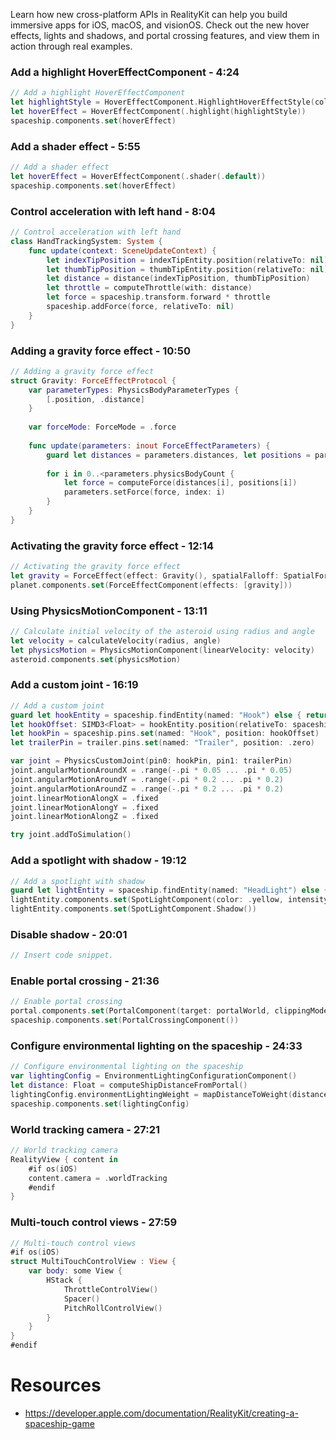 Learn how new cross-platform APIs in RealityKit can help you build immersive apps for iOS, macOS, and visionOS. Check out the new hover effects, lights and shadows, and portal crossing features, and view them in action through real examples.

### Add a highlight HoverEffectComponent - 4:24
```swift
// Add a highlight HoverEffectComponent
let highlightStyle = HoverEffectComponent.HighlightHoverEffectStyle(color: .lightYellow, strength: 0.8)
let hoverEffect = HoverEffectComponent(.highlight(highlightStyle))
spaceship.components.set(hoverEffect)
```

### Add a shader effect - 5:55
```swift
// Add a shader effect
let hoverEffect = HoverEffectComponent(.shader(.default))
spaceship.components.set(hoverEffect)
```

### Control acceleration with left hand - 8:04
```swift
// Control acceleration with left hand
class HandTrackingSystem: System {
    func update(context: SceneUpdateContext) {
        let indexTipPosition = indexTipEntity.position(relativeTo: nil)
        let thumbTipPosition = thumbTipEntity.position(relativeTo: nil)
        let distance = distance(indexTipPosition, thumbTipPosition)
        let throttle = computeThrottle(with: distance)
        let force = spaceship.transform.forward * throttle
        spaceship.addForce(force, relativeTo: nil)
    }
}
```

### Adding a gravity force effect - 10:50
```swift
// Adding a gravity force effect
struct Gravity: ForceEffectProtocol {
    var parameterTypes: PhysicsBodyParameterTypes {
        [.position, .distance]
    }
    
    var forceMode: ForceMode = .force
    
    func update(parameters: inout ForceEffectParameters) {
        guard let distances = parameters.distances, let positions = parameters.positions else { return }
        
        for i in 0..<parameters.physicsBodyCount {
            let force = computeForce(distances[i], positions[i])
            parameters.setForce(force, index: i)
        }
    }
}
```

### Activating the gravity force effect - 12:14
```swift
// Activating the gravity force effect
let gravity = ForceEffect(effect: Gravity(), spatialFalloff: SpatialForceFalloff(bounds: .sphere(radius: 8.0)), mask: .asteroids)
planet.components.set(ForceEffectComponent(effects: [gravity]))
```

### Using PhysicsMotionComponent - 13:11
```swift
// Calculate initial velocity of the asteroid using radius and angle
let velocity = calculateVelocity(radius, angle)
let physicsMotion = PhysicsMotionComponent(linearVelocity: velocity)
asteroid.components.set(physicsMotion)
```

### Add a custom joint - 16:19
```swift
// Add a custom joint
guard let hookEntity = spaceship.findEntity(named: "Hook") else { return }
let hookOffset: SIMD3<Float> = hookEntity.position(relativeTo: spaceship)
let hookPin = spaceship.pins.set(named: "Hook", position: hookOffset)
let trailerPin = trailer.pins.set(named: "Trailer", position: .zero)

var joint = PhysicsCustomJoint(pin0: hookPin, pin1: trailerPin)
joint.angularMotionAroundX = .range(-.pi * 0.05 ... .pi * 0.05)
joint.angularMotionAroundY = .range(-.pi * 0.2 ... .pi * 0.2)
joint.angularMotionAroundZ = .range(-.pi * 0.2 ... .pi * 0.2)
joint.linearMotionAlongX = .fixed
joint.linearMotionAlongY = .fixed
joint.linearMotionAlongZ = .fixed

try joint.addToSimulation()
```

### Add a spotlight with shadow - 19:12
```swift
// Add a spotlight with shadow
guard let lightEntity = spaceship.findEntity(named: "HeadLight") else { return }
lightEntity.components.set(SpotLightComponent(color: .yellow, intensity: 10000.0, attenuationRadius: 6.0))
lightEntity.components.set(SpotLightComponent.Shadow())
```

### Disable shadow - 20:01
```swift
// Insert code snippet.
```

### Enable portal crossing - 21:36
```swift
// Enable portal crossing
portal.components.set(PortalComponent(target: portalWorld, clippingMode: .plane(.positiveZ), crossingMode: .plane(.positiveZ)))
spaceship.components.set(PortalCrossingComponent())
```

### Configure environmental lighting on the spaceship - 24:33
```swift
// Configure environmental lighting on the spaceship
var lightingConfig = EnvironmentLightingConfigurationComponent()
let distance: Float = computeShipDistanceFromPortal()
lightingConfig.environmentLightingWeight = mapDistanceToWeight(distance)
spaceship.components.set(lightingConfig)
```

### World tracking camera - 27:21
```swift
// World tracking camera
RealityView { content in
    #if os(iOS)
    content.camera = .worldTracking
    #endif
}
```

### Multi-touch control views - 27:59
```swift
// Multi-touch control views
#if os(iOS)
struct MultiTouchControlView : View {
    var body: some View {
        HStack {
            ThrottleControlView()
            Spacer()
            PitchRollControlView()
        }
    }
}
#endif
```

# Resources
* https://developer.apple.com/documentation/RealityKit/creating-a-spaceship-game
